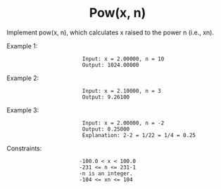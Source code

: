 <h1 align="center">Pow(x, n)</h1>


Implement pow(x, n), which calculates x raised to the power n (i.e., xn).

 

Example 1:

                            Input: x = 2.00000, n = 10
                            Output: 1024.00000
Example 2:

                            Input: x = 2.10000, n = 3
                            Output: 9.26100

Example 3:

                            Input: x = 2.00000, n = -2
                            Output: 0.25000
                            Explanation: 2-2 = 1/22 = 1/4 = 0.25
 

Constraints:

                           -100.0 < x < 100.0
                           -231 <= n <= 231-1
                           -n is an integer.
                           -104 <= xn <= 104